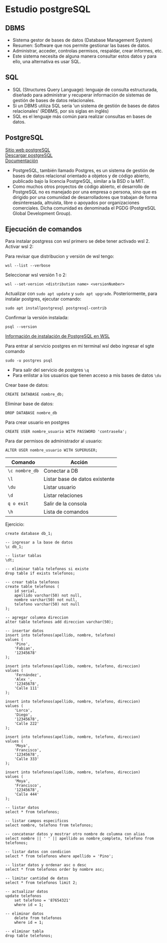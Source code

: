 # Estudio postgreSQL

## DBMS

- Sistema gestor de bases de datos (Database Management System)
- Resumen: Software que nos permite gestionar las bases de datos.
- Administrar, acceder, controlas permisos, respaldar, crear informes, etc.
- Este sistema necesita de alguna manera consultar estos datos y para ello, una alternativa es usar SQL.

## SQL

- SQL (Structures Query Language): lenguaje de consulta estructurada, diseñado para administrar y recuperar información de sistemas de gestión de bases de datos relacionales.
- Si un DBMS utiliza SQL sería 'un sistema de gestión de bases de datos relacionales' (RDBMS, por sis siglas en inglés)
- SQL es el lenguaje más común para realizar consultas en bases de datos.

## PostgreSQL

[Sitio web postgreSQL](https://www.postgresql.org/)
<br />
[Descargar postgreSQL](https://www.postgresql.org/download/)
<br />
[Documentación](https://www.postgresql.org/docs/)

- PostgreSQL, también llamado Postgres, es un sistema de gestión de bases de datos relacional orientado
  a objetos y de código abierto, publicado bajo la licencia PostgreSQL, similar a la BSD o la MIT.
- Como muchos otros proyectos de código abierto, el desarrollo de PostgreSQL no es manejado por una
  empresa o persona, sino que es dirigido por una comunidad de desarrolladores que trabajan de forma
  desinteresada, altruista, libre o apoyados por organizaciones comerciales. Dicha comunidad es
  denominada el PGDG (PostgreSQL Global Development Group).

## Ejecución de comandos

Para instalar postgress con wsl primero se debe tener activado wsl 2. Activar wsl 2:

Para revisar que distribucion y versión de wsl tengo:

```
wsl --list --verbose
```

Seleccionar wsl versión 1 o 2:

```
wsl --set-version <distribution name> <versionNumber>
```

Actualizar con `sudo apt update` y `sudo apt upgrade`. Posteriormente, para instalar postgres, ejecutar comando:

```
sudo apt installpostgresql postgresql-contrib
```

Confirmar la versión instalada:

```
psql --version
```

[Información de instalación de PostgreSQL en WSL](https://learn.microsoft.com/en-us/windows/wsl/tutorials/wsl-database)

Para entrar al servicio postgres en mi terminal wsl debo ingresar el sgte comando

```
sudo -u postgres psql
```

- Para salir del servicio de postgres `\q`
- Para enlistar a los usuarios que tienen acceso a mis bases de datos `\du`

Crear base de datos:

```
CREATE DATABASE nombre_db;
```

Eliminar base de datos:

```
DROP DATABASE nombre_db
```

Para crear usuario en postgres

```
CREATE USER nombre_usuario WITH PASSWORD 'contraseña';
```

Para dar permisos de administrador al usuario:

```
ALTER USER nombre_usuario WITH SUPERUSER;
```

| Comando        | Acción                         |
| -------------- | ------------------------------ |
| `\c nombre_db` | Conectar a DB                  |
| `\l`           | Listar base de datos existente |
| `\du`          | Listar usuario                 |
| `\d`           | Listar relaciones              |
| `q o exit`     | Salir de la consola            |
| `\h`           | Lista de comandos              |

Ejercicio:

```
create database db_1;

-- ingresar a la base de datos
\c db_1;

-- listar tablas
\dt;

-- eliminar tabla telefonos si existe
drop table if exists telefonos;

-- crear tabla telefonos
create table telefonos (
    id serial,
    apellido varchar(50) not null,
    nombre varchar(50) not null,
    telefono varchar(50) not null
);

-- agregar columna direccion
alter table telefonos add direccion varchar(50);

-- insertar datos
insert into telefonos(apellido, nombre, telefono)
values (
    'Pino',
    'Fabian',
    '12345678'
);

insert into telefonos(apellido, nombre, telefono, direccion)
values (
    'Fernández',
    'Alex ',
    '12345678',
    'Calle 111'
);

insert into telefonos(apellido, nombre, telefono, direccion)
values (
    'Lorca',
    'Diego',
    '12345678',
    'Calle 222'
);

insert into telefonos(apellido, nombre, telefono, direccion)
values (
    'Moya',
    'Francisco',
    '12345678',
    'Calle 333'
);

insert into telefonos(apellido, nombre, telefono, direccion)
values (
    'Moya',
    'Francisco',
    '12345678',
    'Calle 444'
);

-- listar datos
select * from telefonos;

-- listar campos especificos
select nombre, telefono from telefonos;

-- concatenar datos y mostrar otro nombre de columna con alias
select nombre || ' ' || apellido as nombre_completo, telefono from telefonos;

-- listar datos con condicion
select * from telefonos where apellido = 'Pino';

-- listar datos y ordenar asc o desc
select * from telefonos order by nombre asc;

-- limitar cantidad de datos
select * from telefonos limit 2;

-- actualizar datos
update telefonos
    set telefono = '87654321'
    where id = 1;

-- eliminar datos
    delete from telefonos
    where id = 1;

-- eliminar tabla
drop table telefonos;
```
